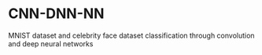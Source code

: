 # CNN-DNN-NN
MNIST dataset and celebrity face dataset classification through convolution and deep neural networks
